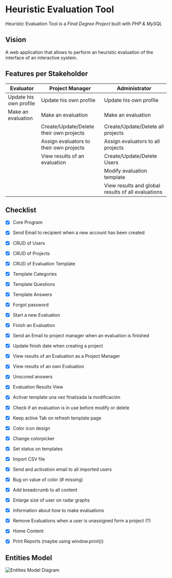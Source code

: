 # Heuristic Evaluation Tool
Heuristic Evaluation Tool is a *Final Degree Project* built with *PHP & MySQL*

## Vision
A web application that allows to perform an heuristic evaluation of the interface of an interactive system.

## Features per Stakeholder

| Evaluator                     | Project Manager                                    | Administrator
| ----------------------------- | -------------------------------------------------- | ----------------------------------------------------- |
| Update his own profile        | Update his own profile                             | Update his own profile                                |
| Make an evaluation            | Make an evaluation                                 | Make an evaluation                                    |
|                               | Create/Update/Delete their own projects            | Create/Update/Delete all projects                     |
|                               | Assign evaluators to their own projects            | Assign evaluators to all projects                     |
|                               | View results of an evaluation                      | Create/Update/Delete Users                            |
|                               |                                                    | Modify evaluation template                            |
|                               |                                                    | View results and global results of all evaluations    |
## Checklist
- [x] Core Program
- [x] Send Email to recipient when a new account has been created
- [x] CRUD of Users
- [x] CRUD of Projects
- [x] CRUD of Evaluation Template
- [x] Template Categories
- [x] Template Questions
- [x] Template Answers
- [x] Forgot password
- [x] Start a new Evaluation
- [x] Finish an Evaluation
- [x] Send an Email to project manager when an evaluation is finished
- [x] Update finish date when creating a project
- [x] View results of an Evaluation as a Project Manager
- [x] View results of an own Evaluation
- [x] Unscored answers
- [x] Evaluation Results View
- [x] Activar template una vez finalizada la modificación
- [x] Check if an evaluation is in use before modify or delete
- [x] Keep active Tab on refresh template page
- [x] Color icon design
- [x] Change colorpicker
- [x] Set status on templates
- [x] Import CSV file
- [x] Send and activation email to all imported users
- [x] Bug on value of color (# missing)
- [x] Add breadcrumb to all content
- [x] Enlarge size of user on radar graphs
- [x] Information about how to make evaluations
- [x] Remove Evaluations when a user is unassigned form a project (?)
- [x] Home Content
- [x] Print Reports (maybe using window.print())


## Entities Model
![Entities Model Diagram](http://www.plantuml.com/plantuml/png/hLNVRzis47xNNt5p7s81QQojwpO8Xb7NTRS0QRC5xbwMmg2biys58ZMIYciC-zztf4I9GRrv1UON7U_7z_4-7kbNnZ9jcqea5z38GbKLIWjsZo2uHDYWK0VWMpYgva8ZD8RB7L1QtLZKSE1s3mmqMYuPbDpKWXq9oJnmMJFDAYXh3Y-oBFcgnAq3NB6DmB5a5LwMQ8eK2i6C0US0Pc3ad2EOJc6ykdpszksSVYdCPeHvSEoq8oLAs2eDjUOLqqTuGCUuquWI2YMKzj56yZyQf02J9IrArAPG6drCAhkMZH1XKm5gJL3ZJobCDxDFqybc5k8Tc0zvXjopkII_7183iazjN4BZjgv8JmsMxGomHyQ5qo0d_vJFfXDE6KJ9YeTySNjpUpSBg9Tme3Bick9KsvbUBFhkRIKwLw5Ar-pOIxPOf6GRn9nIR9rF9dGiqXtoLQ6gYLSSpPKhV_PEQKpsl4IeqEvLQTg5iSIixB56an0MIiijTtPxVer1VGcZ3_IvbsFt0Ixzr9WZbLRfA8K_arZMwpSfNBzVBNzStYMzIbe9FE7kvCQAf4fJ-7L-j_XfVlVRjoy_3ZarzN1GkXp2Bxw9mbkkZNKw_KEvOAV2EtI3qc_8TttiCxxFFYQ5QgJLWuyu_mgYT37IPT5Q9CqDDnRK5beFH_CVbU56fJ69ssk__Y6BM6kjViV24klFhHMnTfupfAom_17XzVKguY_Nxeo7f48Zirp9TSaimflvQhcwVhSS2fwA-JABj7PNMlFQLGyPNsSPvGWk7-AYeIryPABnZDJPibz4pGtEC_rHBvr8iSkr5zO3hSMg5imYaQuwCw8ChZE4JelJNGNuTS4ixbGxB9qPyNGkZkSx2uXVGawNotJA_jAP4NbmdUSEJNm9DvFcuD-EkJSYtjRnVtJi1eDczFR3wvjbujx7HlVnx_ocBa2ZQ6TdpskJ-65u_Xp2zSxzszO-kiRmdSJoNbe5IcB86ILXgAZEruUYiVzNT6yRxDoj8PVTCmbPUYyB-XRUwR6KXaffX0xAZC9EWYU0tijeAs0LlEzhhaR9S5cUbaONvpC09NlQ621qSwAwT2MRewzqAKyKw4yb7nwYKvGXRvG4AwuUHYeVBY3icNcYLj5VZu0ILyPmOT8X7-xPPt0XoPpSKnZPVzrHcq80hr2MJIMIlm40)
